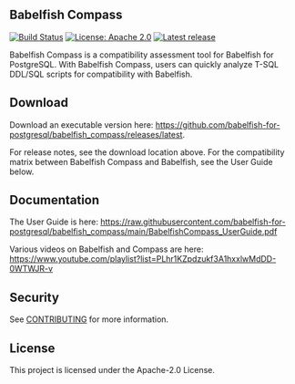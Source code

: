 ## Babelfish Compass

[![Build Status](https://github.com/babelfish-for-postgresql/babelfish_compass/actions/workflows/maven.yml/badge.svg)](https://github.com/babelfish-for-postgresql/babelfish_compass/actions?query=workflow%3A%22CI%22)
[![License: Apache 2.0](https://img.shields.io/badge/license-Apache--2.0-c30014.svg)](LICENSE)
[![Latest release](https://img.shields.io/github/release/babelfish-for-postgresql/babelfish_compass.svg)](https://github.com/babelfish-for-postgresql/babelfish_compass/releases)

Babelfish Compass is a compatibility assessment tool for Babelfish for PostgreSQL.
With Babelfish Compass, users can quickly analyze T-SQL DDL/SQL scripts for compatibility with Babelfish.

## Download

Download an executable version here: https://github.com/babelfish-for-postgresql/babelfish_compass/releases/latest.

For release notes, see the download location above.
For the compatibility matrix between Babelfish Compass and Babelfish, see the User Guide below.


## Documentation

The User Guide is here: https://raw.githubusercontent.com/babelfish-for-postgresql/babelfish_compass/main/BabelfishCompass_UserGuide.pdf

Various videos on Babelfish and Compass are here: https://www.youtube.com/playlist?list=PLhr1KZpdzukf3A1hxxlwMdDD-0WTWJR-v


## Security

See [CONTRIBUTING](CONTRIBUTING.md#security-issue-notifications) for more information.


## License

This project is licensed under the Apache-2.0 License.

